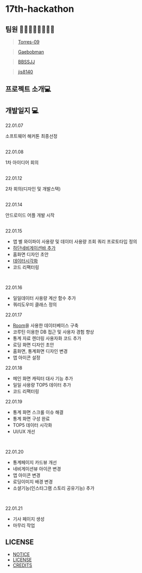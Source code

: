# 17th-hackathon

## 팀원 🙋‍♂️🙎‍♂️🙆‍♂️💁‍♂️

> [Torres-09](https://github.com/Torres-09) <br>

> [Gaebobman](https://github.com/Gaebobman) <br>

> [BBSSJJ](https://github.com/BBSSJJ) <br>

> [jis8140](https://github.com/jis8140) <br>

<h2>프로젝트 소개💻 </h2>

<h2>개발일지 💻</h2>

22.01.07 <br>

소프트웨어 해커톤 최종선정<br><br>

22.01.08 <br>

1차 아이디어 회의 <br> <br>

22.01.12 <br>

2차 회의(디자인 및 개발스택) <br> <br>

22.01.14 <br>

안드로이드 어플 개발 시작 <br> <br>

22.01.15

<ul>

<li>앱 별 와이파이 사용량 및 데이터 사용량 조회 쿼리 프로토타입 정의</li>

<li><a href = "https://developer.android.com/reference/com/google/android/material/bottomnavigation/BottomNavigationView"> 하단네비게이션바 추가</a></li>

<li>홈화면 디자인 초안</li>

<li><a href = "https://github.com/PhilJay/MPAndroidChart">데이터시각화</a></li>

<li>코드 리팩터링</li>

</ul>

<br>

22.01.16

<ul>

<li>일일데이터 사용량 계산 함수 추가</li>

<li>쿼리도우미 클래스 정의</li>

</ul>

22.01.17

<ul>

<li><a href="https://developer.android.com/training/data-storage/room?hl=ko">Room</a>을 사용한 데이터베이스 구축</li>

<li>코루틴 이용한 DB 접근 및 사용자 경험 향상</li>

<li>통계 자료 렌더링 사용자화 코드 추가</li>

<li>로딩 화면 디자인 초안</li>

<li>홈화면, 통계화면 디자인 변경</li>

<li>앱 아이콘 설정</li>

</ul>

22.01.18

<ul>

<li>메인 화면 캐릭터 대사 기능 추가</li>

<li>일일 사용량 TOP5 데이터 추가</li>

<li>코드 리팩터링</li>

</ul>

22.01.19

<ul>

<li>통계 화면 스크롤 이슈 해결</li>

<li>통계 화면 구성 완료</li>

<li>TOP5 데이터 시각화</li>

<li>UI/UX 개선</li>

</ul>

<br>

22.01.20

<ul>

<li> 통계페이지 카드뷰 개선 </li>

<li> 네비게이션뷰 아이콘 변경</li>

<li>앱 아이콘 변경</li>

<li>로딩이미지 배경 변경</li>

<li>소셜기능(인스타그램 스토리 공유기능) 추가</li>

</ul>

<br>

22.01.21

<ul>

<li>기사 페이지 생성</li>

<li>마무리 작업</li>

</ul>

<h2> LICENSE</h2>
<ul> 
<li><a href = "https://github.com/Torres-09/17th-hackathon/blob/main/NOTICE">NOTICE</a></li>
<li>
<a href = "https://github.com/Torres-09/17th-hackathon/blob/main/LICENSE"> LICENSE</a></li>
<li><a href="">CREDITS</a></li>
</ul>
